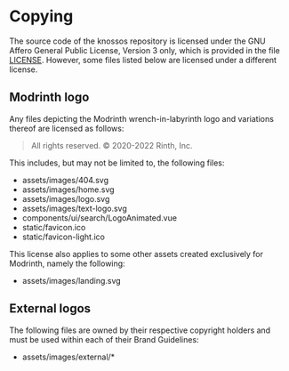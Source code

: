 # Copying

The source code of the knossos repository is licensed under the GNU Affero General Public License, Version 3 only, which is 
provided in the file [LICENSE](./LICENSE). However, some files listed below are licensed under a different license.

## Modrinth logo

Any files depicting the Modrinth wrench-in-labyrinth logo and variations thereof are licensed as follows:
> All rights reserved. © 2020-2022 Rinth, Inc.

This includes, but may not be limited to, the following files:
- assets/images/404.svg
- assets/images/home.svg
- assets/images/logo.svg
- assets/images/text-logo.svg
- components/ui/search/LogoAnimated.vue
- static/favicon.ico
- static/favicon-light.ico

This license also applies to some other assets created exclusively for Modrinth, namely the following:
- assets/images/landing.svg

## External logos

The following files are owned by their respective copyright holders and must be used within each of their Brand Guidelines:
- assets/images/external/*
